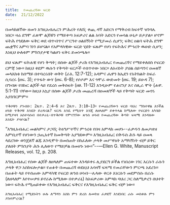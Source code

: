 ```yaml
---
title:  የመጨረሻው ፍርድ
date:  21/12/2022
---
```


በመካከለኛው ዘመን እግዚአብሔርን ምሕረት የለሽ; ቀጪ ዳኛ አድርጎ የማቅረብ ከፍተኛ ዝንባሌ ነበር። ዛሬ ደግሞ ፈጽሞ ልጆቹን የማይቀጣ አፍቃሪና ልል አባት አድርጎ የመሳል ሁኔታ ይታያል። ሆኖም ፍትሕ የጎደለው ፍቅር ወደ ብጥብጥና ሥርዓተ ዐልበኝነት የሚያመራ ሲሆን; ፍቅር ዐልባ ፍትሕ ደግሞ ጨቋኝና አምባ ገነን ይሆናል። የአምላካዊው ፍርድ ሂደት ፍጹም የሆነ የፍትሕና ምኅረት ዉሁድ ሲሆን; እነዚህ ሁለቱም ምክንያታዊ  ካልሆነ ፍቅሩ ይመነጫሉ።

ይህ ፍጹም ፍትሐዊ የሆነ ቅጣት; በሰው ልጆች ታሪክ የእግዚአብሔር የመጨረሻና የማይቀለበስ የፍርድ ርምጃ ነው። ከዚህ ቀደም ዉሱን የቅጣት ፍርዶች ተሰጥተው ነበር። ለአብነት ያህል ሰይጣንና ዐመጸኛ መላእክቱ ከሰማይ በተባረሩበት ወቅት (ራእ. 12:7-12); አዳምና ሔዋን ከኤደን የአትክልት ስፍራ ሲባረሩ (ዘፍ. 3); የጥፋት ውሃ (ዘፍ. 6-8); የሶዶም እና ጎሞራ ውድመት (ዘፍ. 19; ይሁዳ 7); በግብጽ የበኩር ልጆች ላይ የደረሰ መቅሰፍት (ዘፀ. 11-12) እንዲሁም የሐናንያ እና ሰጲራ ሞት (ሐዋ. 5:1-11) ናቸው። ከዚህ አኳያ በሰው ልጆች ታሪክ መጨረሻ በዐመጸኞች ላይ የቅጣት ፍርድ መኖሩ አያስገርምም።

`ጥቅሶቹን ያንብቡ: 2ጴጥ. 2:4–6 እና 2ጴጥ. 3:10–13። የመጨረሻውን ፍርድ ባህሪ ማስተዋል እንችል ዘንድ ጥቅሶቹ እንዴት ይረዱናል? ፍርዱ አንዴ የሚሰጥ እንጂ ለዘላለም ይቀጥላል ከሚለው የፍርድን አካሄድ ከሚያዛባ አስተሳሰብ በተቃራኒ-በጥቅሶቹ የምናገኘው ጽንሰ ሀሳብ የመጨረሻው ቅጣት ፍጻሜ እንዳለው እንዴት ያሳየናል?`

“እግዚአብሔር መልካምና ታጋሽ; ትዕግሥተኛና ምኅረቱ የበዛ አምላክ መሆኑ--ፈቃዱን ለመታዘዝ እምቢተኛ የሆነውን ኃጢአተኛ ከመቅጣት አያግደውም። እግዚአብሔር በቅዱስ ሕጉ ላይ ዐመጻ ላደረገው ወንጀለኛ ልጁ እንዲሞት በመስጠት በከፈለው ታላቅ መሥዋዕት አማካኝነት ብቻ ይቅር ያለበት ምክንያት ሕጉ ሊለወጥ የማይቻል በመሆኑ ነው።”--—Ellen G. White, Manuscript Releases, vol. 12, p. 208.

እግዚአብሔር የሰው ልጆች ለዘላለም ጠፍተው እንዳይቀሩ ሊያደርግ ይችል የነበረው ነገር እርሱን ራሱን ታላቅ ዋጋ አስከፍሎታል። የጠፉት በመጨረሻ ወደዚህ አሳዛኝ ፍጻሜ የመራቸውን ምርጫ አደረጉ። በጠፉት ላይ የተሰጠው አምላካዊ የፍርድ ጽንሰ ሀሳብ--ሌላው ቀርቶ እነርሱን መደምሰሱ በራሱ (ለዘላለም እየተሠቃዩ ይኖራሉ ከሚለው በተቃራኒ) ከአፍቃሪው አምላክ  ባህሪ ጋር ስለሚቃረን ሰህተት ነው። ፍትሕ የሚጠይቀው የእግዚአብሔር ፍቅርና የእግዚአብሔር ፍቅር ብቻ ነው።

`እግዚአብሔር የሚድኑትን ሁሉ ለማዳን እስከ ምን ድረስ ለመጓዝ ፈቃደኛ እንደነበር ራሱ መስቀሉ ምን ያስተምረናል?`